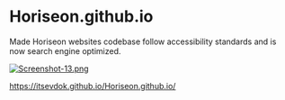 # Horiseon.github.io

Made Horiseon websites codebase follow accessibility standards and is now search engine optimized.

[![Screenshot-13.png](https://i.postimg.cc/QtRXPtSf/Screenshot-13.png)](https://postimg.cc/Q9JGKj27)

https://itsevdok.github.io/Horiseon.github.io/